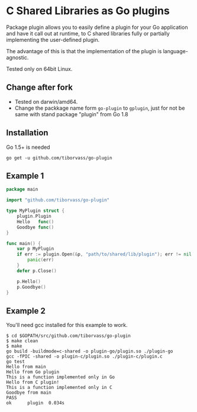 # C Shared Libraries as Go plugins

Package plugin allows you to easily define a plugin for your Go application
and have it call out at runtime, to C shared libraries fully or partially
implementing the user-defined plugin.

The advantage of this is that the implementation of the plugin is language-agnostic.

Tested only on 64bit Linux.

## Change after fork

* Tested on darwin/amd64.
* Change the packkage name form `go-plugin` to `gplugin`, just for not be same with stand package "plugin" from Go 1.8

## Installation

Go 1.5+ is needed

```
go get -u github.com/tiborvass/go-plugin
```

## Example 1

```Go
package main

import "github.com/tiborvass/go-plugin"

type MyPlugin struct {
	plugin.Plugin
	Hello   func()
	Goodbye func()
}

func main() {
	var p MyPlugin
	if err := plugin.Open(&p, "path/to/shared/lib/plugin"); err != nil {
		panic(err)
	}
	defer p.Close()

	p.Hello()
	p.Goodbye()
}
```

## Example 2

You'll need gcc installed for this example to work.

```
$ cd $GOPATH/src/github.com/tiborvass/go-plugin
$ make clean
$ make
go build -buildmode=c-shared -o plugin-go/plugin.so ./plugin-go
gcc -fPIC -shared -o plugin-c/plugin.so ./plugin-c/plugin.c
go test
Hello from main
Hello from Go plugin
This is a function implemented only in Go
Hello from C plugin!
This is a function implemented only in C
Goodbye from main
PASS
ok  	plugin	0.034s
```
